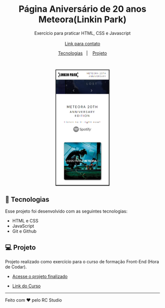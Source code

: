 <h1 align="center"> Página Aniversário de 20 anos Meteora(Linkin Park) </h1>

<p align="center">
Exercício para praticar HTML, CSS e Javascript <br/><br/>
<a href="https://renato-dilabio.github.io/Agregador-de-Links/">Link para contato</a>
</p>

<p align="center">
  <a href="#-tecnologias">Tecnologias</a>&nbsp;&nbsp;&nbsp;|&nbsp;&nbsp;&nbsp;
  <a href="#-projeto">Projeto</a> 
</p>

<br>

<p align="center">
  <img alt="projeto Spotify" src="./github/cover.png" width="35%">
</p>

## 🚀 Tecnologias

Esse projeto foi desenvolvido com as seguintes tecnologias:

- HTML e CSS
- JavaScript
- Git e Github

## 💻 Projeto

Projeto realizado como exercício para o curso de formação Front-End (Hora de Codar).

- [Acesse o projeto finalizado](https://renato-dilabio.github.io/meteora20/)

- [Link do Curso](https://www.udemy.com/course/formacao-front-end-html-css-javascript-react-e/)

---

Feito com ♥ pelo RC Studio
